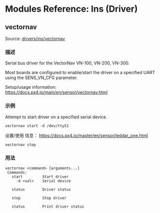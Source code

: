 # Modules Reference: Ins (Driver)

## vectornav

Source: [drivers/ins/vectornav](https://github.com/PX4/PX4-Autopilot/tree/main/src/drivers/ins/vectornav)

### 描述

Serial bus driver for the VectorNav VN-100, VN-200, VN-300.

Most boards are configured to enable/start the driver on a specified UART using the SENS_VN_CFG parameter.

Setup/usage information: https://docs.px4.io/main/en/sensor/vectornav.html

### 示例

Attempt to start driver on a specified serial device.

```
vectornav start -d /dev/ttyS1
```

设置/使用 信息： https://docs.px4.io/master/en/sensor/leddar_one.html

```
vectornav stop
```

<a id="vectornav_usage"></a>

### 用法

```
vectornav <command> [arguments...]
 Commands:
   start         Start driver
     -d <val>    Serial device

   status        Driver status

   stop          Stop driver

   status        Print driver status
```
